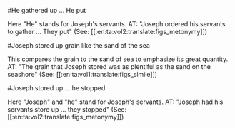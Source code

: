 #He gathered up ... He put

Here "He" stands for Joseph's servants. AT: "Joseph ordered his servants to gather ... They put" (See: [[:en:ta:vol2:translate:figs_metonymy]])

#Joseph stored up grain like the sand of the sea

This compares the grain to the sand of sea to emphasize its great quantity. AT: "The grain that Joseph stored was as plentiful as the sand on the seashore" (See: [[:en:ta:vol1:translate:figs_simile]])

#Joseph stored up ... he stopped

Here "Joseph" and "he" stand for Joseph's servants. AT: "Joseph had his servants store up ... they stopped" (See: [[:en:ta:vol2:translate:figs_metonymy]])